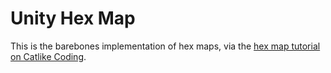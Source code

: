 # Unity Hex Map

This is the barebones implementation of hex maps, via the [hex map tutorial on Catlike Coding](https://catlikecoding.com/unity/tutorials/hex-map/part-1/).
